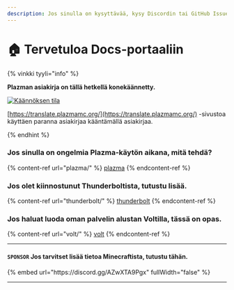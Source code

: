 ```yaml
---
description: Jos sinulla on kysyttävää, kysy Discordin tai GitHub Issuesin kautta.
---
```


# 🏠 Tervetuloa Docs-portaaliin

{% vinkki tyyli="info" %}

**Plazman asiakirja on tällä hetkellä konekäännetty.**

[![Käännöksen tila](https://badge.plazmamc.org/internal/crowdin)](https://translate.plazmamc.org/)

[https://translate.plazmamc.org/](https://translate.plazmamc.org/) -sivustoa käyttäen paranna asiakirjaa kääntämällä asiakirjaa.

{% endhint %}

### Jos sinulla on ongelmia Plazma-käytön aikana, mitä tehdä?

{% content-ref url="plazma/" %}
[plazma](plazma/)
{% endcontent-ref %}

### Jos olet kiinnostunut Thunderboltista, tutustu lisää.

{% content-ref url="thunderbolt/" %}
[thunderbolt](thunderbolt/)
{% endcontent-ref %}

### Jos haluat luoda oman palvelin alustan Voltilla, tässä on opas.

{% content-ref url="volt/" %}
[volt](volt/)
{% endcontent-ref %}

***

#### `SPONSOR` Jos tarvitset lisää tietoa Minecraftista, tutustu tähän. <a href="#etc-1" id="etc-1"></a>

{% embed url="https\://discord.gg/AZwXTA9Pgx" fullWidth="false" %}

***
